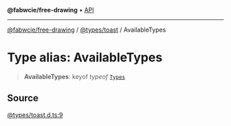 **@fabwcie/free-drawing** • [API](../../../README.md)

***

[@fabwcie/free-drawing](../../../README.md) / [@types/toast](../README.md) / AvailableTypes

# Type alias: AvailableTypes

> **AvailableTypes**: keyof *typeof* [`Types`](../enumerations/Types.md)

## Source

[@types/toast.d.ts:9](https://github.com/fabienwnklr/free-drawing/blob/master/src/@types/toast.d.ts#L9)
